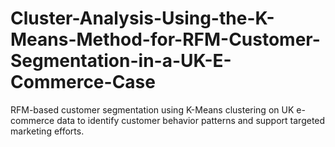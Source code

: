 # Cluster-Analysis-Using-the-K-Means-Method-for-RFM-Customer-Segmentation-in-a-UK-E-Commerce-Case
RFM-based customer segmentation using K-Means clustering on UK e-commerce data to identify customer behavior patterns and support targeted marketing efforts.
